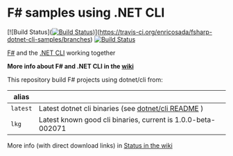 # F# samples using .NET CLI

[![Build Status]([![Build Status](https://travis-ci.org/enricosada/fsharp-dotnet-cli-samples.svg?branch=rel%2F1.0.0-preview2)](https://travis-ci.org/enricosada/fsharp-dotnet-cli-samples))](https://travis-ci.org/enricosada/fsharp-dotnet-cli-samples/branches)
[![Build Status](https://ci.appveyor.com/api/projects/status/fjyw71v46oyftr3d/branch/rel/1.0.0-preview2?svg=true)](https://ci.appveyor.com/project/enricosada/fsharp-dotnet-cli-samples/branch/rel/1.0.0-preview2)
 
[F#](http://fsharp.org/) and the [.NET CLI](http://dotnet.github.io/) working together

**More info about F# and .NET CLI in the [wiki](https://github.com/enricosada/fsharp-dotnet-cli-samples/wiki)**

This repository build F# projects using dotnet/cli from:

| alias       |     |
|-------------|-----|
| `latest`    | Latest dotnet cli binaries (see [dotnet/cli README](https://github.com/dotnet/cli/blob/rel/1.0.0/README.md) ) |
| `lkg`       | Latest known good cli binaries, current is 1.0.0-beta-002071 |

More info (with direct download links) in [Status in the wiki](https://github.com/enricosada/fsharp-dotnet-cli-samples/wiki/Status)
